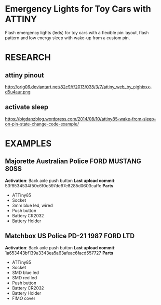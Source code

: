 # Emergency Lights for Toy Cars with ATTINY

Flash emergency lights (leds) for toy cars with a flexible pin layout, flash 
pattern and low energy sleep with wake-up from a custom pin.


# RESEARCH

## attiny pinout

http://orig06.deviantart.net/82c9/f/2013/038/3/7/attiny_web_by_pighixxx-d5u4aur.png

## activate sleep 

https://bigdanzblog.wordpress.com/2014/08/10/attiny85-wake-from-sleep-on-pin-state-change-code-example/


# EXAMPLES

## Majorette Australian Police FORD MUSTANG 80SS

**Activation**: Back axle push button
**Last upload commit**: 53f9534534f50c6f0c597de97e8285d0603caffe
**Parts**
- ATTiny85
- Socket
- 3mm blue led, wired
- Push button
- Battery CR2032
- Battery Holder

## Matchbox US Police PD-21 1987 FORD LTD

**Activation**: Back axle push button
**Last upload commit**: 1a653443bf139a3343ea5a63afeac6facd557727
**Parts**
- ATTiny85
- Socket
- SMD blue led
- SMD red led
- Push button
- Battery CR2032
- Battery Holder
- FIMO cover

